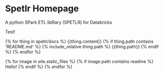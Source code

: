 # Spetlr Homepage

A python SPark ETL libRary (SPETLR) for Databricks

Test!


{% for thing in spetlr/docs %}
  {{thing.content}}
  {% if thing.path contains 'README.md' %}
    {% include_relative thing.path %}
    {{thing.path}}
  {% endif %}
{% endfor %}


{% for image in site.static_files %}
    {% if image.path contains readme %}
        Hello!
    {% endif %}
{% endfor %}
